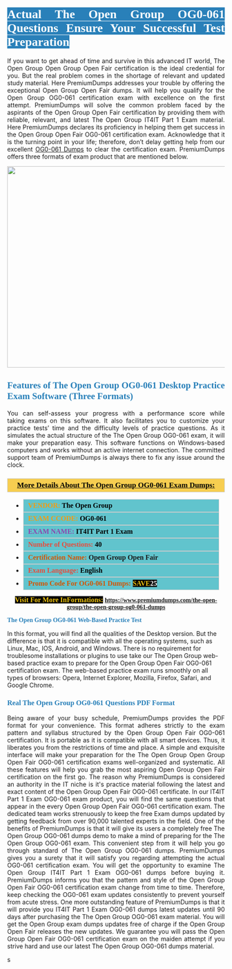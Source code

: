 <h1 style="text-align: justify;"><span style="color:#ffffff;"><span style="font-family:Georgia,serif;"><strong><span style="background-color:#2980b9;">Actual The Open Group OG0-061 Questions Ensure Your Successful Test Preparation</span></strong></span></span></h1>

<p style="text-align: justify;">If you want to get ahead of time and survive in this advanced IT world, The Open Group Open Group Open Fair certification is the ideal credential for you. But the real problem comes in the shortage of relevant and updated study material. Here PremiumDumps addresses your trouble by offering the exceptional Open Group Open Fair dumps. It will help you qualify for the Open Group OG0-061 certification exam with excellence on the first attempt. PremiumDumps will solve the common problem faced by the aspirants of the Open Group Open Fair certification by providing them with reliable, relevant, and latest The Open Group IT4IT Part 1 Exam material. Here PremiumDumps declares its proficiency in helping them get success in the Open Group Open Fair OG0-061 certification exam. Acknowledge that it is the turning point in your life; therefore, don’t delay getting help from our excellent <a href="https://www.premiumdumps.com/the-open-group/the-open-group-og0-061-dumps">OG0-061 Dumps</a> to clear the certification exam. PremiumDumps offers three formats of exam product that are mentioned below.</p>

<p style="text-align: center;"><a href="https://www.premiumdumps.com/the-open-group/the-open-group-og0-061-dumps"><img alt="" src="https://i.imgur.com/KJGzbJ2.jpeg" style="width: 700px; height: 465px;" /></a></p>

<h2 style="text-align: justify;"><span style="color:#2980b9;"><span style="font-family:Georgia,serif;"><strong>Features of The Open Group OG0-061 Desktop Practice Exam Software (Three Formats)</strong></span></span></h2>

<p style="text-align: justify;">You can self-assess your progress with a performance score while taking exams on this software. It also facilitates you to customize your practice tests’ time and the difficulty levels of practice questions. As it simulates the actual structure of the The Open Group OG0-061 exam, it will make your preparation easy. This software functions on Windows-based computers and works without an active internet connection. The committed support team of PremiumDumps is always there to fix any issue around the clock.</p>

<h3 style="background: #f7ce50; border: 1px solid rgb(204, 204, 204); padding: 5px 10px; text-align: center;"><span style="font-family:Georgia,serif;"><u><u><span style="color:#000000;"><span style="font-size:11pt"><span style="line-height:normal"><b><span style="font-size:13.0pt"><span cambria="">More Details About The Open Group OG0-061 Exam Dumps:</span></span></b></span></span></span></u></u></span></h3>

<ul>
	<li style="margin:0cm 10pt">
	<div style="background:#61c4cd; border: 1px solid rgb(204, 204, 204); padding: 5px 10px; text-align: justify;"><span style="font-family:Georgia,serif;"><span style="font-size:11pt"><span style="line-height:normal"><b><span style="font-size:12.0pt"><span new="" roman="" times=""><span style="color:#f39c12;">VENDOR:</span> <span style="color:#000000;">The Open Group</span></span></span></b></span></span></span></div>
	</li>
	<li style="margin:0cm 10pt">
	<div style="background: #61c4cd; border: 1px solid rgb(204, 204, 204); padding: 5px 10px; text-align: justify;"><span style="font-family:Georgia,serif;"><span style="font-size:11pt"><span style="line-height:normal"><b><span style="font-size:12.0pt"><span new="" roman="" times=""><span style="color:#f39c12;">EXAM CCODE:</span> <span style="color:#000000;">OG0-061</span></span></span></b></span></span></span></div>
	</li>
	<li style="margin:0cm 10pt">
	<div style="background: #61c4cd; border: 1px solid rgb(204, 204, 204); padding: 5px 10px; text-align: justify;"><span style="font-family:Georgia,serif;"><span style="font-size:11pt"><span style="line-height:normal"><b><span style="font-size:12.0pt"><span new="" roman="" times=""><span style="color:#8e44ad;">EXAM NAME:</span> <span style="color:#000000;">IT4IT Part 1 Exam</span></span></span></b></span></span></span></div>
	</li>
	<li style="margin:0cm 10pt">
	<div style="background: #61c4cd; border: 1px solid rgb(204, 204, 204); padding: 5px 10px;"><span style="font-family:Georgia,serif;"><span style="font-size:11pt"><span style="line-height:normal"><b><span style="font-size:12.0pt"><span new="" roman="" times=""><span style="color:#e74c3c;">Number of Questions:</span><span style="color:#000000;"><span style="color:#f1c40f;"> </span>40</span></span></span></b></span></span></span></div>
	</li>
	<li style="margin:0cm 10pt">
	<div style="background: #61c4cd; border: 1px solid rgb(204, 204, 204); padding: 5px 10px; text-align: justify;"><span style="font-family:Georgia,serif;"><span style="font-size:11pt"><span style="line-height:normal"><b><span style="font-size:12.0pt"><span new="" roman="" times=""><span style="color:#d35400;">Certification Name:</span> Open Group Open Fair</span></span></b></span></span></span></div>
	</li>
	<li style="margin:0cm 10pt">
	<div style="background: #61c4cd; border: 1px solid rgb(204, 204, 204); padding: 5px 10px; text-align: justify;"><span style="font-family:Georgia,serif;"><span style="font-size:11pt"><span style="line-height:normal"><b><span style="font-size:12.0pt"><span new="" roman="" times=""><span style="color:#e74c3c;">Exam Language:</span> <span style="color:#000000;">English</span></span></span></b></span></span></span></div>
	</li>
	<li style="margin:0cm 10pt">
	<div style="background: #61c4cd; border: 1px solid rgb(204, 204, 204); padding: 5px 10px;"><span style="font-family:Georgia,serif;"><span style="font-size:11pt"><span style="line-height:normal"><b><span style="font-size:12.0pt"><span new="" roman="" times=""><span style="color:#d35400;">Promo Code For OG0-061 Dumps:</span><span style="color:#f1c40f;"> <span style="background-color:#000000;">SAVE</span></span><span style="color:#ffffff;"><span style="background-color:#000000;">25</span></span></span></span></b></span></span></span></div>
	</li>
</ul>

<p style="text-align: center;"><span style="font-family:Georgia,serif;"><strong><span style="font-size:16px;"><span style="color:#f1c40f;"><span style="background-color:#000000;">Visit For More InFormations:</span></span></span> <a href="https://www.premiumdumps.com/the-open-group/the-open-group-og0-061-dumps">https://www.premiumdumps.com/the-open-group/the-open-group-og0-061-dumps</a></strong></span></p>

<p><span style="color:#2980b9;"><span style="font-family:Georgia,serif;"><strong><strong><strong>The Open Group OG0-061 Web-Based Practice Test</strong></strong></strong></span></span></p>

<p>In this format, you will find all the qualities of the Desktop version. But the difference is that it is compatible with all the operating systems, such as Linux, Mac, IOS, Android, and Windows. There is no requirement for troublesome installations or plugins to use take our The Open Group web-based practice exam to prepare for the Open Group Open Fair OG0-061 certification exam. The web-based practice exam runs smoothly on all types of browsers: Opera, Internet Explorer, Mozilla, Firefox, Safari, and Google Chrome.</p>

<h3 style="text-align: justify;"><span style="color:#2980b9;"><span style="font-family:Georgia,serif;"><strong><strong><strong>Real The Open Group OG0-061 Questions PDF Format</strong></strong></strong></span></span></h3>

<p style="text-align: justify;">Being aware of your busy schedule, PremiumDumps provides the PDF format for your convenience. This format adheres strictly to the exam pattern and syllabus structured by the Open Group Open Fair OG0-061 certification. It is portable as it is compatible with all smart devices. Thus, it liberates you from the restrictions of time and place. A simple and exquisite interface will make your preparation for the The Open Group Open Group Open Fair OG0-061 certification exams well-organized and systematic. All these features will help you grab the most aspiring Open Group Open Fair certification on the first go. The reason why PremiumDumps is considered an authority in the IT niche is it's practice material following the latest and exact content of the Open Group Open Fair OG0-061 certificate. In our IT4IT Part 1 Exam OG0-061 exam product, you will find the same questions that appear in the every Open Group Open Fair OG0-061 certification exam. The dedicated team works strenuously to keep the free Exam dumps updated by getting feedback from over 90,000 talented experts in the field. One of the benefits of PremiumDumps is that it will give its users a completely free The Open Group OG0-061 dumps demo to make a mind of preparing for the The Open Group OG0-061 exam. This convenient step from it will help you go through standard of The Open Group OG0-061 dumps. PremiumDumps gives you a surety that it will satisfy you regarding attempting the actual OG0-061 certification exam. You will get the opportunity to examine The Open Group IT4IT Part 1 Exam OG0-061 dumps before buying it. PremiumDumps informs you that the pattern and style of the Open Group Open Fair OG0-061 certification exam change from time to time. Therefore, keep checking the OG0-061 exam updates consistently to prevent yourself from acute stress. One more outstanding feature of PremiumDumps is that it will provide you IT4IT Part 1 Exam OG0-061 dumps latest updates until 90 days after purchasing the The Open Group OG0-061 exam material. You will get the Open Group exam dumps updates free of charge if the Open Group Open Fair releases the new updates. We guarantee you will pass the Open Group Open Fair OG0-061 certification exam on the maiden attempt if you strive hard and use our latest The Open Group OG0-061 dumps material.</p>

<p>s</p>
